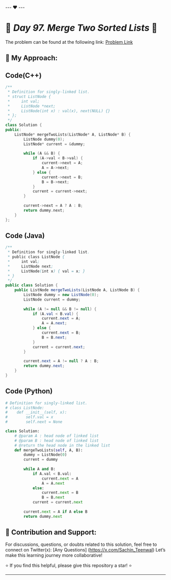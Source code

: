 --- ❤️ ---

# 🚀 _Day 97. Merge Two Sorted Lists_ 🧠


The problem can be found at the following link: [Problem Link](https://www.interviewbit.com/problems/merge-two-sorted-lists/)

## 🎯 **My Approach:**


## Code(C++)
```cpp
/**
 * Definition for singly-linked list.
 * struct ListNode {
 *     int val;
 *     ListNode *next;
 *     ListNode(int x) : val(x), next(NULL) {}
 * };
 */
class Solution {
public:
    ListNode* mergeTwoLists(ListNode* A, ListNode* B) {
        ListNode dummy(0);
        ListNode* current = &dummy;
        
        while (A && B) {
            if (A->val < B->val) {
                current->next = A;
                A = A->next;
            } else {
                current->next = B;
                B = B->next;
            }
            current = current->next;
        }
        
        current->next = A ? A : B;
        return dummy.next;
    }
};
```

## Code (Java)

```java
/**
 * Definition for singly-linked list.
 * public class ListNode {
 *     int val;
 *     ListNode next;
 *     ListNode(int x) { val = x; }
 * }
 */
public class Solution {
    public ListNode mergeTwoLists(ListNode A, ListNode B) {
        ListNode dummy = new ListNode(0);
        ListNode current = dummy;
        
        while (A != null && B != null) {
            if (A.val < B.val) {
                current.next = A;
                A = A.next;
            } else {
                current.next = B;
                B = B.next;
            }
            current = current.next;
        }
        
        current.next = A != null ? A : B;
        return dummy.next;
    }
}
```

## Code (Python)

```python
# Definition for singly-linked list.
# class ListNode:
#    def __init__(self, x):
#        self.val = x
#        self.next = None

class Solution:
    # @param A : head node of linked list
    # @param B : head node of linked list
    # @return the head node in the linked list
    def mergeTwoLists(self, A, B):
        dummy = ListNode(0)
        current = dummy
        
        while A and B:
            if A.val < B.val:
                current.next = A
                A = A.next
            else:
                current.next = B
                B = B.next
            current = current.next
        
        current.next = A if A else B
        return dummy.next
```



## 🎯 **Contribution and Support:**

For discussions, questions, or doubts related to this solution, feel free to connect on Twitter(x): [Any Questions] (https://x.com/Sachin_Teenwal) Let’s make this learning journey more collaborative!

⭐ If you find this helpful, please give this repository a star! ⭐

---
